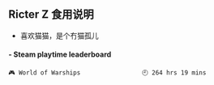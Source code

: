 ## Ricter Z 食用说明
- 喜欢猫猫，是个冇猫孤儿

<!-- steam-box start -->
#### - Steam playtime leaderboard
```text
🎮 World of Warships                 🕘 264 hrs 19 mins
```
<!-- Powered by https://github.com/YouEclipse/steam-box . -->
<!-- steam-box end -->
